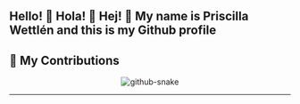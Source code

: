 ## Hello! 👋 Hola! 👋 Hej! 👋 My name is Priscilla Wettlén and this is my Github profile

<!--
**priscilla-wettlen/priscilla-wettlen** is a ✨ _special_ ✨ repository because its `README.md` (this file) appears on your GitHub profile.

Here are some ideas to get you started:

- 🔭 I’m currently working on ...
- 🌱 I’m currently learning ...
- 👯 I’m looking to collaborate on ...
- 🤔 I’m looking for help with ...
- 💬 Ask me about ...
- 📫 How to reach me: ...
- 😄 Pronouns: ...
- ⚡ Fun fact: ...
-->
## 🐍 My Contributions

<div align="center">
  <picture>
    <source media="(prefers-color-scheme: dark)" srcset="https://raw.githubusercontent.com/{priscilla-wettlen}/{priscilla-wettlen}/output/github-contribution-grid-snake-dark.svg" />
    <source media="(prefers-color-scheme: light)" srcset="https://raw.githubusercontent.com/{priscilla-wettlen}/{priscilla-wettlen}/output/github-contribution-grid-snake.svg" />
    <img alt="github-snake" src="https://raw.githubusercontent.com/{priscilla-wettlen}/{priscilla-wettlen}/output/github-contribution-grid-snake.svg" />
  </picture>
</div>

<hr>


